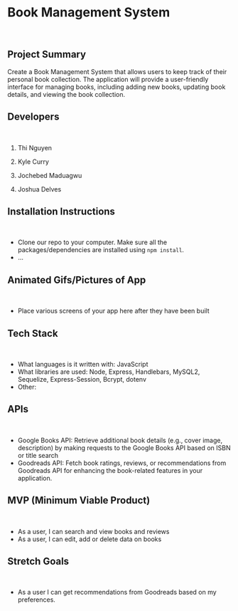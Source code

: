 # Book Management System
​
## Project Summary
Create a Book Management System that allows users to keep track of their personal book collection. The application will provide a user-friendly interface for managing books, including adding new books, updating book details, and viewing the book collection.
​
## Developers
​
1. Thi Nguyen
​
2. Kyle Curry
​
3. Jochebed Maduagwu

4. Joshua Delves
​
## Installation Instructions
​
- Clone our repo to your computer. Make sure all the packages/dependencies are installed using `npm install`.
​
- ...
​
​
## Animated Gifs/Pictures of App
​
- Place various screens of your app here after they have been built
​
## Tech Stack
​
- What languages is it written with: JavaScript
​
​
- What libraries are used: Node, Express, Handlebars, MySQL2, Sequelize, Express-Session, Bcrypt, dotenv
​
- Other: 
​
​
## APIs
​
- Google Books API: Retrieve additional book details (e.g., cover image, description) by making requests to the Google Books API based on ISBN or title search
- Goodreads API: Fetch book ratings, reviews, or recommendations from Goodreads API for enhancing the book-related features in your application.
​
## MVP (Minimum Viable Product)
​
- As a user, I can search and view books and reviews
- As a user, I can edit, add or delete data on books
​
​
​
​
​
## Stretch Goals
​
- As a user I can get recommendations from Goodreads based on my preferences.
